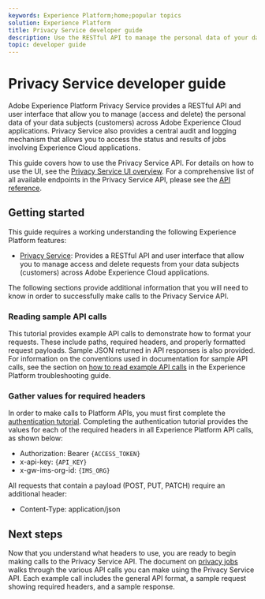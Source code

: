 ```yaml
---
keywords: Experience Platform;home;popular topics
solution: Experience Platform
title: Privacy Service developer guide
description: Use the RESTful API to manage the personal data of your data subjects across Adobe Experience Cloud applications
topic: developer guide
---
```


# Privacy Service developer guide

Adobe Experience Platform Privacy Service provides a RESTful API and user interface that allow you to manage (access and delete) the personal data of your data subjects (customers) across Adobe Experience Cloud applications. Privacy Service also provides a central audit and logging mechanism that allows you to access the status and results of jobs involving Experience Cloud applications.

This guide covers how to use the Privacy Service API. For details on how to use the UI, see the [Privacy Service UI overview](../ui/overview.md). For a comprehensive list of all available endpoints in the Privacy Service API, please see the [API reference](https://www.adobe.io/apis/experiencecloud/gdpr/api-reference.html).

## Getting started

This guide requires a working understanding the following Experience Platform features:

* [Privacy Service](../home.md): Provides a RESTful API and user interface that allow you to manage access and delete requests from your data subjects (customers) across Adobe Experience Cloud applications.

The following sections provide additional information that you will need to know in order to successfully make calls to the Privacy Service API.

### Reading sample API calls

This tutorial provides example API calls to demonstrate how to format your requests. These include paths, required headers, and properly formatted request payloads. Sample JSON returned in API responses is also provided. For information on the conventions used in documentation for sample API calls, see the section on [how to read example API calls](../../landing/troubleshooting.md) in the Experience Platform troubleshooting guide.

### Gather values for required headers

In order to make calls to Platform APIs, you must first complete the [authentication tutorial](../../tutorials/authentication.md). Completing the authentication tutorial provides the values for each of the required headers in all Experience Platform API calls, as shown below:

* Authorization: Bearer `{ACCESS_TOKEN}`
* x-api-key: `{API_KEY}`
* x-gw-ims-org-id: `{IMS_ORG}`

All requests that contain a payload (POST, PUT, PATCH) require an additional header:

* Content-Type: application/json

## Next steps

Now that you understand what headers to use, you are ready to begin making calls to the Privacy Service API. The document on [privacy jobs](privacy-jobs.md) walks through the various API calls you can make using the Privacy Service API. Each example call includes the general API format, a sample request showing required headers, and a sample response.
